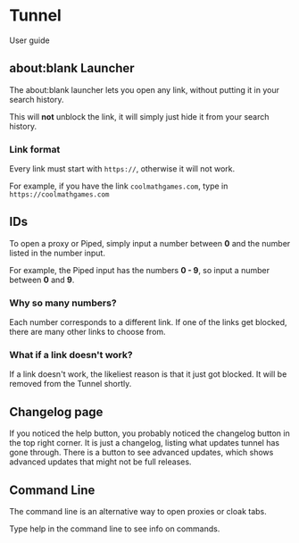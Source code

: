 
[//]: <> (The guide is copied from the tunnel file itself; I thought I might as well post it here.)
# Tunnel

User guide  
  

## about:blank Launcher

The about:blank launcher lets you open any link, without putting it in your search history.  
  
This will  **not**  unblock the link, it will simply just hide it from your search history.

### Link format

Every link must start with  `https://`, otherwise it will not work.  
  
For example, if you have the link  `coolmathgames.com`, type in  `https://coolmathgames.com`

## IDs

To open a proxy or Piped, simply input a number between  **0**  and the number listed in the number input.  
  
For example, the Piped input has the numbers  **0 - 9**, so input a number between  **0**  and  **9**.

### Why so many numbers?

Each number corresponds to a different link. If one of the links get blocked, there are many other links to choose from.

### What if a link doesn't work?

If a link doesn't work, the likeliest reason is that it just got blocked. It will be removed from the Tunnel shortly.

## Changelog page

If you noticed the help button, you probably noticed the changelog button in the top right corner. It is just a changelog, listing what updates tunnel has gone through. There is a button to see advanced updates, which shows advanced updates that might not be full releases.

## Command Line

The command line is an alternative way to open proxies or cloak tabs.

Type help in the command line to see info on commands.
